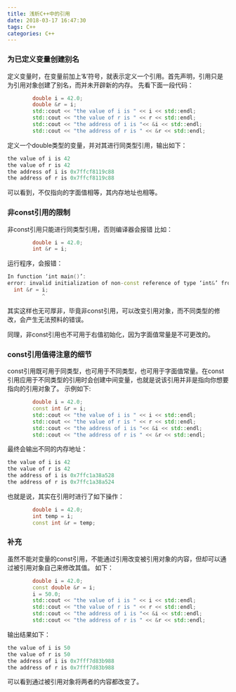 ```yaml
---
title: 浅析C++中的引用
date: 2018-03-17 16:47:30
tags: C++
categories: C++
---
```


### 为已定义变量创建别名

定义变量时，在变量前加上‘&’符号，就表示定义一个引用。首先声明，引用只是为引用对象创建了别名，而并未开辟新的内存。
先看下面一段代码：
```C++
        double i = 42.0;
        double &r = i;
        std::cout << "the value of i is " << i << std::endl;
        std::cout << "the value of r is " << r << std::endl;
        std::cout << "the address of i is "<< &i << std::endl;
        std::cout << "the address of r is " << &r << std::endl;

```
<!-- more -->
<!-- more -->
定义一个double类型的变量，并对其进行同类型引用，输出如下：
```C++
the value of i is 42
the value of r is 42
the address of i is 0x7ffcf8119c88
the address of r is 0x7ffcf8119c88
```
可以看到，不仅指向的字面值相等，其内存地址也相等。

### 非const引用的限制
非const引用只能进行同类型引用，否则编译器会报错
比如：
```C++
        double i = 42.0;
        int &r = i;
```
运行程序，会报错：
```C++
In function ‘int main()’:
error: invalid initialization of non-const reference of type ‘int&’ from an rvalue of type ‘int’
  int &r = i;
           ^
```
其实这样也无可厚非，毕竟非const引用，可以改变引用对象，而不同类型的修改，会产生无法预料的错误。

同理，非const引用也不可用于右值初始化，因为字面值常量是不可更改的。

### const引用值得注意的细节
const引用既可用于同类型，也可用于不同类型，也可用于字面值常量。在const引用应用于不同类型的引用时会创建中间变量，也就是说该引用并非是指向你想要指向的引用对象了。
示例如下:
```C++
        double i = 42.0;
        const int &r = i;
        std::cout << "the value of i is " << i << std::endl;
        std::cout << "the value of r is " << r << std::endl;
        std::cout << "the address of i is "<< &i << std::endl;
        std::cout << "the address of r is " << &r << std::endl;
```
最终会输出不同的内存地址：
```C++
the value of i is 42
the value of r is 42
the address of i is 0x7ffc1a38a528
the address of r is 0x7ffc1a38a524
```
也就是说，其实在引用时进行了如下操作：
```C++
		double i = 42.0;
		int temp = i;
		const int &r = temp;
```
### 补充
虽然不能对变量的const引用，不能通过引用改变被引用对象的内容，但却可以通过被引用对象自己来修改其值。
如下：
```C++
        double i = 42.0;
        const double &r = i;
        i = 50.0;
        std::cout << "the value of i is " << i << std::endl;
        std::cout << "the value of r is " << r << std::endl;
        std::cout << "the address of i is "<< &i << std::endl;
        std::cout << "the address of r is " << &r << std::endl;
```
输出结果如下：
```C++
the value of i is 50
the value of r is 50
the address of i is 0x7fff7d83b988
the address of r is 0x7fff7d83b988
```
可以看到通过被引用对象将两者的内容都改变了。